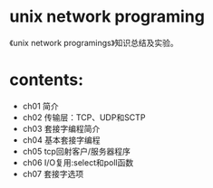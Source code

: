 # unix network programing
《unix network programings》知识总结及实验。


# contents:

- ch01 简介
- ch02 传输层：TCP、UDP和SCTP
- ch03 套接字编程简介
- ch04 基本套接字编程
- ch05 tcp回射客户/服务器程序
- ch06 I/O复用:select和poll函数
- ch07 套接字选项


